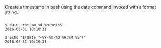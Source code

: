 <p>Create a timestamp in bash using the date command invoked with a format string.</p>

<code name="sh">
$ date "+%Y-%m-%d %H:%M:%S"
2016-03-31 10:10:31
</code>

<code name="sh">
$ echo "$(date "+%Y-%m-%d %H:%M:%S")"
2016-03-31 10:10:31
</code>